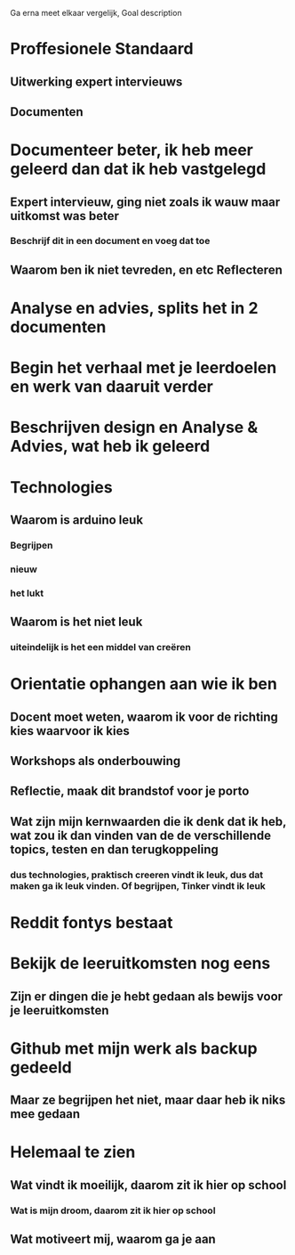 Ga erna meet elkaar vergelijk, Goal description

# Proffesionele Standaard
## Uitwerking expert intervieuws
## Documenten

# Documenteer beter, ik heb meer geleerd dan dat ik heb vastgelegd
## Expert intervieuw, ging niet zoals ik wauw maar uitkomst was beter
### Beschrijf dit in een document en voeg dat toe
## Waarom ben ik niet tevreden, en etc Reflecteren

# Analyse en advies, splits het in 2 documenten

# Begin het verhaal met je leerdoelen en werk van daaruit verder

# Beschrijven design en Analyse & Advies, wat heb ik geleerd

# Technologies
## Waarom is arduino leuk
### Begrijpen
### nieuw
### het lukt
## Waarom is het niet leuk
### uiteindelijk is het een middel van creëren

# Orientatie ophangen aan wie ik ben
## Docent moet weten, waarom ik voor de richting kies waarvoor ik kies
## Workshops als onderbouwing
## Reflectie, maak dit brandstof voor je porto
## Wat zijn mijn kernwaarden die ik denk dat ik heb, wat zou ik dan vinden van de de verschillende topics, testen en dan terugkoppeling
### dus technologies, praktisch creeren vindt ik leuk, dus dat maken ga ik leuk vinden. Of begrijpen, Tinker vindt ik leuk

# Reddit fontys bestaat

# Bekijk de leeruitkomsten nog eens
## Zijn er dingen die je hebt gedaan als bewijs voor je leeruitkomsten

# Github met mijn werk als backup gedeeld
## Maar ze begrijpen het niet, maar daar heb ik niks mee gedaan

# Helemaal te zien
## Wat vindt ik moeilijk, daarom zit ik hier op school
### Wat is mijn droom, daarom zit ik hier op school
## Wat motiveert mij, waarom ga je aan

